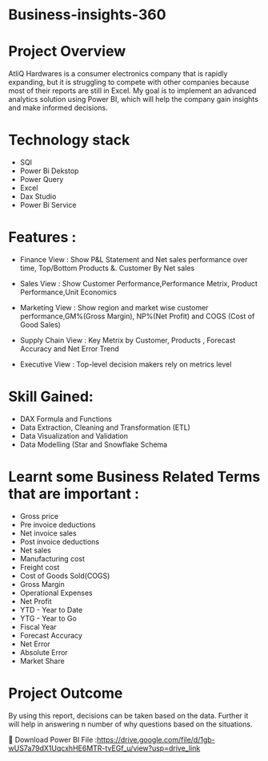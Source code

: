 # Business-insights-360
# Project Overview

AtliQ Hardwares is a consumer electronics company that is rapidly expanding, but it is struggling to compete with other companies because most of their reports are still in Excel. My goal is to implement an advanced analytics solution using Power BI, which will help the company gain insights and make informed decisions.

# Technology stack

-  SQl
- Power Bi Dekstop 
- Power Query 
- Excel
- Dax Studio 
- Power Bi Service 


# Features :

 - Finance View : Show P&L Statement and Net sales performance over time, Top/Bottom Products &. Customer By Net sales

 - Sales View : Show Customer Performance,Performance Metrix, Product Performance,Unit Economics
 
 - Marketing View : Show region and market wise customer performance,GM%(Gross Margin), NP%(Net Profit) and COGS (Cost of Good Sales)

- Supply Chain View : Key Metrix by Customer, Products , Forecast Accuracy and Net Error Trend

- Executive View : Top-level decision makers rely on metrics level


# Skill Gained:
- DAX Formula and Functions
- Data Extraction, Cleaning and Transformation (ETL)
- Data Visualization and Validation
- Data Modelling (Star and Snowflake Schema

# Learnt some Business Related Terms that are important :
- Gross price
- Pre invoice deductions
- Net invoice sales
- Post invoice deductions
- Net sales
- Manufacturing cost
- Freight cost
- Cost of Goods Sold(COGS)
- Gross Margin
- Operational Expenses
- Net Profit
- YTD - Year to Date
- YTG - Year to Go
- Fiscal Year
- Forecast Accuracy
- Net Error
- Absolute Error
- Market Share

# Project Outcome

By using this report, decisions can be taken based on the data. Further it will help in answering n number of why questions based on the situations.

🔗 Download Power BI File :https://drive.google.com/file/d/1gb-wUS7a79dX1UqcxhHE6MTR-tvEGf_u/view?usp=drive_link


